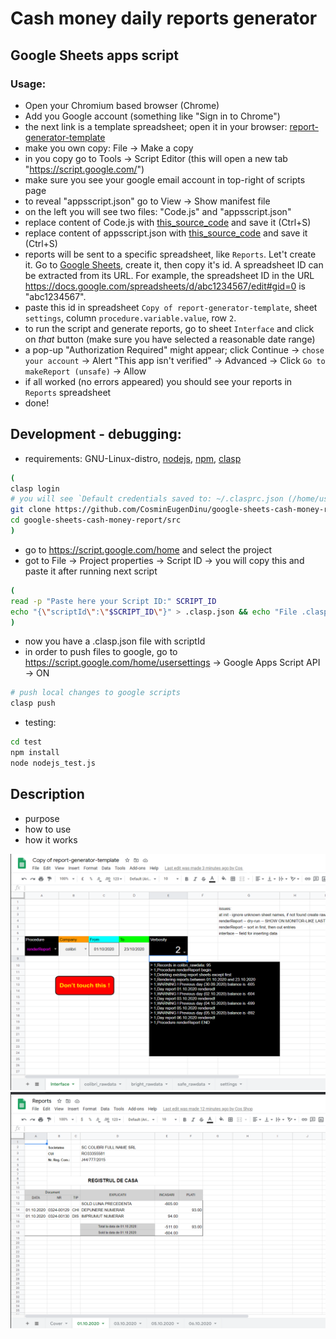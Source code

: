 # Cash money daily reports generator
## Google Sheets apps script 

### Usage:
- Open your Chromium based browser (Chrome)
- Add you Google account (something like "Sign in to Chrome")
- the next link is a template spreadsheet; open it in your browser: [report-generator-template](https://docs.google.com/spreadsheets/d/1MPF0Cbu1mjP36JNDn6GASF73LFX6tEgQi5hZeVD49d4/edit?usp=sharing)
- make you own copy: File -> Make a copy
- in you copy go to Tools -> Script Editor (this will open a new tab "https://script.google.com/")
- make sure you see your google email account in top-right of scripts page
- to reveal "appsscript.json" go to View -> Show manifest file
- on the left you will see two files: "Code.js" and "appsscript.json"
- replace content of Code.js with [this_source_code](https://raw.githubusercontent.com/CosminEugenDinu/google-sheets-cash-money-report/master/src/Code.js?token=AIUO72HZW4QZBXJVQ6QDKYK7UU7PQ) and save it (Ctrl+S)
- replace content of appsscript.json with [this_source_code](https://raw.githubusercontent.com/CosminEugenDinu/google-sheets-cash-money-report/master/src/appsscript.json?token=AIUO72GGV2Q3GOEJABET56S7UU5QO) and save it (Ctrl+S)
- reports will be sent to a specific spreadsheet, like `Reports`. Let't create it. Go to [Google Sheets](https://docs.google.com/spreadsheets/u/0/), create it, then copy it's id. A spreadsheet ID can be extracted from its URL. For example, the spreadsheet ID in the URL https://docs.google.com/spreadsheets/d/abc1234567/edit#gid=0 is "abc1234567".
- paste this id in spreadsheet `Copy of report-generator-template`, sheet `settings`, column `procedure.variable.value`, row `2`.
- to run the script and generate reports, go to sheet `Interface` and click on *that* button (make sure you have selected a reasonable date range)
- a pop-up "Authorization Required" might appear; click Continue -> `chose your account` -> Alert "This app isn't verified" -> Advanced -> Click `Go to makeReport (unsafe)` -> Allow
- if all worked (no errors appeared) you should see your reports in `Reports` spreadsheet
- done!

## Development - debugging:
- requirements: GNU-Linux-distro, [nodejs](https://nodejs.org/), [npm](https://www.npmjs.com/get-npm/), [clasp](https://github.com/google/clasp)
```bash
(
clasp login 
# you will see `Default credentials saved to: ~/.clasprc.json (/home/user/.clasprc.json).` 
git clone https://github.com/CosminEugenDinu/google-sheets-cash-money-report.git
cd google-sheets-cash-money-report/src
)
```
- go to https://script.google.com/home and select the project 
- got to File -> Project properties -> Script ID -> you will copy this and paste it after running next script
```bash
(
read -p "Paste here your Script ID:" SCRIPT_ID
echo "{\"scriptId\":\"$SCRIPT_ID\"}" > .clasp.json && echo "File .clasp.json created!"
)
```
- now you have a .clasp.json file with scriptId
- in order to push files to google, go to https://script.google.com/home/usersettings -> Google Apps Script API -> ON
```bash
# push local changes to google scripts
clasp push
```
- testing:
```bash
cd test
npm install
node nodejs_test.js
```

## Description
- purpose
- how to use
- how it works

![Interface sheet](/docs/images/Interface.png)
![Reports](/docs/images/Reports.png)


